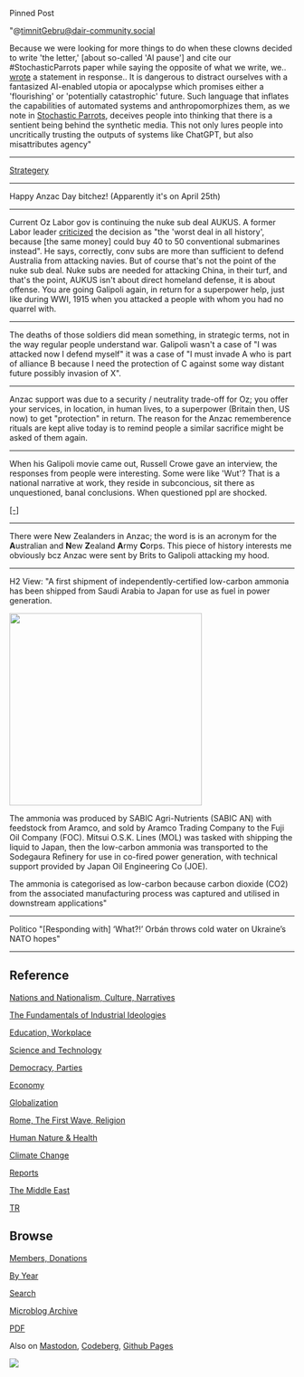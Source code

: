 Pinned Post

"@timnitGebru@dair-community.social

Because we were looking for more things to do when these clowns
decided to write 'the letter,' [about so-called 'AI pause'] and cite
our \#StochasticParrots paper while saying the opposite of what we
write, we.. [wrote](https://www.dair-institute.org/blog/letter-statement-March2023)
a statement in response.. It is dangerous to distract ourselves with a fantasized
AI-enabled utopia or apocalypse which promises either a 'flourishing' or
'potentially catastrophic' future. Such language that inflates the capabilities
of automated systems and anthropomorphizes them, as we note in [Stochastic Parrots](https://dl.acm.org/doi/abs/10.1145/3442188.3445922), 
deceives people into thinking that there is a sentient being behind the
synthetic media. This not only lures people into uncritically trusting
the outputs of systems like ChatGPT, but also misattributes agency"

---

[Strategery](0119/2017/07/the-next-decade-friedman.html#australia)

---

Happy Anzac Day bitchez! (Apparently it's on April 25th)

---

Current Oz Labor gov is continuing the nuke sub deal AUKUS. A former
Labor leader [criticized](https://www.theguardian.com/australia-news/2023/mar/15/paul-keating-labels-aukus-submarine-pact-worst-deal-in-all-history-in-attack-on-albanese-government)
the decision as "the 'worst deal in all history', because [the same money] could
buy 40 to 50 conventional submarines instead". He says, correctly,
conv subs are more than sufficient to defend Australia from attacking
navies. But of course that's not the point of the nuke sub deal. Nuke
subs are needed for attacking China, in their turf, and that's the point,
AUKUS isn't about direct homeland defense, it is about offense. You are
going Galipoli again, in return for a superpower help, just like during WWI,
1915 when you attacked a people with whom you had no quarrel with.

---

The deaths of those soldiers did mean something, in strategic terms,
not in the way regular people understand war. Galipoli wasn't a case
of "I was attacked now I defend myself" it was a case of "I must
invade A who is part of alliance B because I need the protection of C
against some way distant future possibly invasion of X".

---

Anzac support was due to a security / neutrality trade-off for Oz; you
offer your services, in location, in human lives, to a superpower
(Britain then, US now) to get "protection" in return. The reason for
the Anzac rememberence rituals are kept alive today is to remind
people a similar sacrifice might be asked of them again.

---

When his Galipoli movie came out, Russell Crowe gave an interview, the
responses from people were interesting. Some were like 'Wut'? That is
a national narrative at work, they reside in subconcious, sit there as
unquestioned, banal conclusions. When questioned ppl are shocked.

[[-]](https://youtu.be/4BDk0FceZgk?t=7)

---

There were New Zealanders in Anzac; the word is is an acronym for the
**A**ustralian and **N**ew **Z**ealand **A**rmy **C**orps. This piece
of history interests me obviously bcz Anzac were sent by Brits to
Galipoli attacking my hood.

---

H2 View: "A first shipment of independently-certified low-carbon
ammonia has been shipped from Saudi Arabia to Japan for use as fuel in
power generation.

<img width='340' src='https://thearabposts.com/wp-content/uploads/2022/11/Saudi-arabia-8.jpg'/> 

The ammonia was produced by SABIC Agri-Nutrients (SABIC AN) with
feedstock from Aramco, and sold by Aramco Trading Company to the Fuji
Oil Company (FOC). Mitsui O.S.K. Lines (MOL) was tasked with shipping
the liquid to Japan, then the low-carbon ammonia was transported to
the Sodegaura Refinery for use in co-fired power generation, with
technical support provided by Japan Oil Engineering Co (JOE).

The ammonia is categorised as low-carbon because carbon dioxide (CO2)
from the associated manufacturing process was captured and utilised in
downstream applications"

---

Politico "[Responding with] ‘What?!’ Orbán throws cold water on
Ukraine’s NATO hopes"

---

## Reference

[Nations and Nationalism, Culture, Narratives](0119/2013/02/nations-and-nationalism.html)

[The Fundamentals of Industrial Ideologies](0119/2011/04/fundamentals-of-industrial-ideologies.html)

[Education, Workplace](0119/2017/09/education-workplace.html)

[Science and Technology](0119/2018/09/science-technology.html)

[Democracy, Parties](0119/2016/11/democracy.html)

[Economy](2021/01/economy.html)

[Globalization](0119/2018/09/globalization.html)

[Rome, The First Wave, Religion](0119/2017/12/rome.html)

[Human Nature & Health](2020/07/human-nature.html)

[Climate Change](2022/01/climate.html)

[Reports](2021/01/reports.html)

[The Middle East](0119/2019/07/middleeast.html)

[TR](../tr/index.html)

## Browse

[Members, Donations](2022/08/members.html)

[By Year](years.html)

[Search](search.html)

[Microblog Archive](mbl/index.html)

[PDF](https://drive.google.com/uc?export=view&id=1FSi-1MnqXVq_PVTEXzzflwN8-7h92N_R)

Also on 
[Mastodon](https://masto.ai/@muratk3n),
[Codeberg](https://muratk5n.codeberg.page/en/),
[Github Pages](https://muratk5n.github.io/thirdwave/en/)

<img src='https://drive.google.com/uc?export=view&id=1zsIeciFSvlr-sWB84Tc0mfZ_NYqn9VQx'/> 

